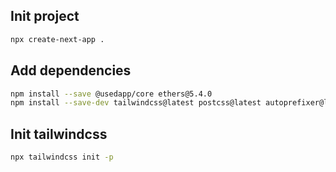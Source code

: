 ## Init project
```bash
npx create-next-app .
```

## Add dependencies
```bash
npm install --save @usedapp/core ethers@5.4.0
npm install --save-dev tailwindcss@latest postcss@latest autoprefixer@latest
```

## Init tailwindcss
```bash
npx tailwindcss init -p
```
